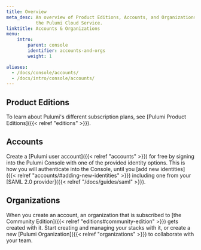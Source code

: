 ```yaml
---
title: Overview
meta_desc: An overview of Product Editions, Accounts, and Organizations within
           the Pulumi Cloud Service.
linktitle: Accounts & Organizations
menu:
    intro:
        parent: console
        identifier: accounts-and-orgs
        weight: 1

aliases:
  - /docs/console/accounts/
  - /docs/intro/console/accounts/
---
```


## Product Editions

To learn about Pulumi's different subscription plans, see [Pulumi Product Editions]({{< relref "editions" >}}).

## Accounts

Create a [Pulumi user account]({{< relref "accounts" >}}) for free by signing into the
Pulumi Console with one of the provided identity options. This is how you will authenticate
into the Console, until you [add new identities]({{< relref "accounts/#adding-new-identities" >}})
including one from your [SAML 2.0 provider]({{< relref "/docs/guides/saml" >}}).

## Organizations

When you create an account, an organization that is subscribed to [the Community
Edition]({{< relref "editions#community-edition" >}}) gets created with it. Start creating and
managing your stacks with it, or create a new
[Pulumi Organization]({{< relref "organizations" >}}) to collaborate with your team.

